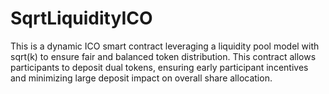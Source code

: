 # SqrtLiquidityICO
This is a dynamic ICO smart contract leveraging a liquidity pool model with sqrt(k) to ensure fair and balanced token distribution. This contract allows participants to deposit dual tokens, ensuring early participant incentives and minimizing large deposit impact on overall share allocation.